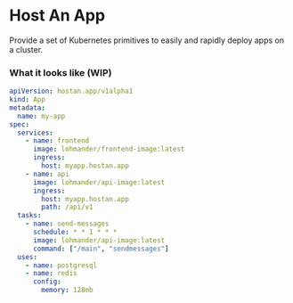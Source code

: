 # Host An App

Provide a set of Kubernetes primitives to easily and rapidly deploy apps on a cluster.

### What it looks like (WIP)

```yaml
apiVersion: hostan.app/v1alpha1
kind: App
metadata:
  name: my-app
spec:
  services:
    - name: frontend
      image: lohmander/frontend-image:latest
      ingress:
        host: myapp.hostan.app
    - name: api
      image: lohmander/api-image:latest
      ingress:
        host: myapp.hostan.app
        path: /api/v1
  tasks:
    - name: send-messages
      schedule: * * 1 * * *
      image: lohmander/api-image:latest
      command: ["/main", "sendmessages"]
  uses:
    - name: postgresql
    - name: redis
      config:
        memory: 128mb
```
